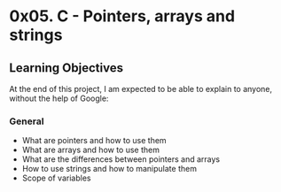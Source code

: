 # 0x05. C - Pointers, arrays and strings
## Learning Objectives
At the end of this project, I am expected to be able to explain to anyone, without the help of Google:
### General
* What are pointers and how to use them
* What are arrays and how to use them
* What are the differences between pointers and arrays
* How to use strings and how to manipulate them
* Scope of variables
